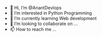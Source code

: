- 👋 Hi, I’m @AnantDevlops
- 👀 I’m interested in Python Programming
- 🌱 I’m currently learning Web development 
- 💞️ I’m looking to collaborate on ...
- 📫 How to reach me ...

<!---
AnantDevlops/AnantDevlops is a ✨ special ✨ repository because its `README.md` (this file) appears on your GitHub profile.
You can click the Preview link to take a look at your changes.
--->
